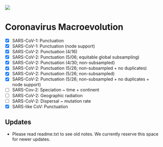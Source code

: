 <img src="https://media.giphy.com/media/xULW8l2gXuRPmsQe8U/giphy.gif">

# Coronavirus Macroevolution

- [x] SARS-CoV-1: Punctuation
- [x] SARS-CoV-1: Punctuation (node support)
- [x] SARS-CoV-2: Punctuation (4/16)
- [x] SARS-CoV-2: Punctuation (5/06; equitable global subsampling)
- [x] SARS-CoV-2: Punctuation (4/30; non-subsampled)
- [x] SARS-CoV-2: Punctuation (5/26; non-subsampled + no duplicates)
- [x] SARS-CoV-2: Punctuation (5/26; non-subsampled)
- [x] SARS-CoV-2: Punctuation (5/26; non-subsampled + no duplicates + node 
                  support)
- [ ] SARS-Cov-2: Speciation ~ time + continent
- [ ] SARS-CoV-2: Geographic radiation
- [ ] SARS-CoV-2: Dispersal ~ mutation rate
- [x] SARS-like CoV: Punctuation

## Updates

- Please read readme.txt to see old notes. We currently reserve this space for 
  newer updates.
